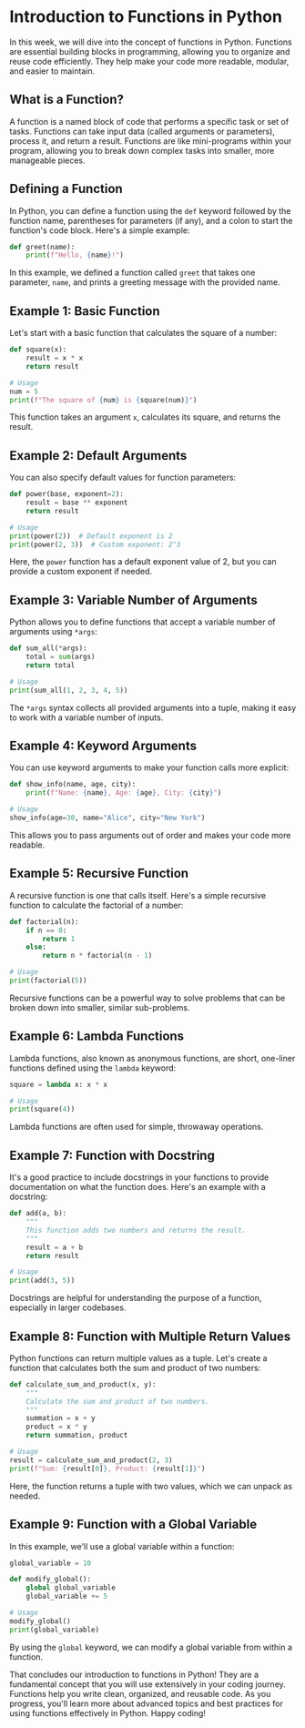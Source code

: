 # Introduction to Functions in Python

In this week, we will dive into the concept of functions in Python. Functions are essential building blocks in programming, allowing you to organize and reuse code efficiently. They help make your code more readable, modular, and easier to maintain.

## What is a Function?

A function is a named block of code that performs a specific task or set of tasks. Functions can take input data (called arguments or parameters), process it, and return a result. Functions are like mini-programs within your program, allowing you to break down complex tasks into smaller, more manageable pieces.

## Defining a Function

In Python, you can define a function using the `def` keyword followed by the function name, parentheses for parameters (if any), and a colon to start the function's code block. Here's a simple example:

```python
def greet(name):
    print(f"Hello, {name}!")
```

In this example, we defined a function called `greet` that takes one parameter, `name`, and prints a greeting message with the provided name.

## Example 1: Basic Function

Let's start with a basic function that calculates the square of a number:

```python
def square(x):
    result = x * x
    return result

# Usage
num = 5
print(f"The square of {num} is {square(num)}")
```

This function takes an argument `x`, calculates its square, and returns the result.

## Example 2: Default Arguments

You can also specify default values for function parameters:

```python
def power(base, exponent=2):
    result = base ** exponent
    return result

# Usage
print(power(2))  # Default exponent is 2
print(power(2, 3))  # Custom exponent: 2^3
```

Here, the `power` function has a default exponent value of 2, but you can provide a custom exponent if needed.

## Example 3: Variable Number of Arguments

Python allows you to define functions that accept a variable number of arguments using `*args`:

```python
def sum_all(*args):
    total = sum(args)
    return total

# Usage
print(sum_all(1, 2, 3, 4, 5))
```

The `*args` syntax collects all provided arguments into a tuple, making it easy to work with a variable number of inputs.

## Example 4: Keyword Arguments

You can use keyword arguments to make your function calls more explicit:

```python
def show_info(name, age, city):
    print(f"Name: {name}, Age: {age}, City: {city}")

# Usage
show_info(age=30, name="Alice", city="New York")
```

This allows you to pass arguments out of order and makes your code more readable.

## Example 5: Recursive Function

A recursive function is one that calls itself. Here's a simple recursive function to calculate the factorial of a number:

```python
def factorial(n):
    if n == 0:
        return 1
    else:
        return n * factorial(n - 1)

# Usage
print(factorial(5))
```

Recursive functions can be a powerful way to solve problems that can be broken down into smaller, similar sub-problems.

## Example 6: Lambda Functions

Lambda functions, also known as anonymous functions, are short, one-liner functions defined using the `lambda` keyword:

```python
square = lambda x: x * x

# Usage
print(square(4))
```

Lambda functions are often used for simple, throwaway operations.

## Example 7: Function with Docstring

It's a good practice to include docstrings in your functions to provide documentation on what the function does. Here's an example with a docstring:

```python
def add(a, b):
    """
    This function adds two numbers and returns the result.
    """
    result = a + b
    return result

# Usage
print(add(3, 5))
```

Docstrings are helpful for understanding the purpose of a function, especially in larger codebases.

## Example 8: Function with Multiple Return Values

Python functions can return multiple values as a tuple. Let's create a function that calculates both the sum and product of two numbers:

```python
def calculate_sum_and_product(x, y):
    """
    Calculate the sum and product of two numbers.
    """
    summation = x + y
    product = x * y
    return summation, product

# Usage
result = calculate_sum_and_product(2, 3)
print(f"Sum: {result[0]}, Product: {result[1]}")
```

Here, the function returns a tuple with two values, which we can unpack as needed.

## Example 9: Function with a Global Variable

In this example, we'll use a global variable within a function:

```python
global_variable = 10

def modify_global():
    global global_variable
    global_variable += 5

# Usage
modify_global()
print(global_variable)
```

By using the `global` keyword, we can modify a global variable from within a function.

That concludes our introduction to functions in Python! They are a fundamental concept that you will use extensively in your coding journey. Functions help you write clean, organized, and reusable code. As you progress, you'll learn more about advanced topics and best practices for using functions effectively in Python. Happy coding!

